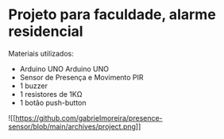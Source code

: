 # Projeto para faculdade, alarme residencial


Materiais utilizados:

- Arduino UNO Arduino UNO
- Sensor de Presença e Movimento PIR
- 1 buzzer
- 1 resistores de 1KΩ
- 1 botão push-button

![[https://github.com/gabrieImoreira/presence-sensor/blob/main/archives/project.png]]
